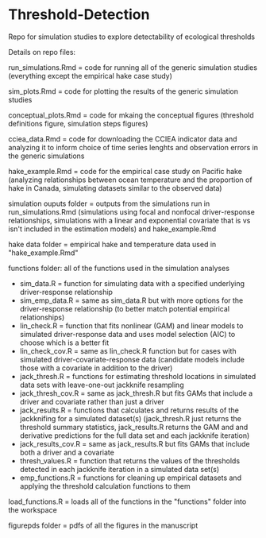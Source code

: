 # Threshold-Detection
Repo for simulation studies to explore detectability of ecological thresholds

Details on repo files:

run_simulations.Rmd = code for running all of the generic simulation studies (everything except the empirical hake case study)

sim_plots.Rmd = code for plotting the results of the generic simulation studies

conceptual_plots.Rmd = code for mkaing the conceptual figures (threshold definitions figure, simulation steps figures)

cciea_data.Rmd = code for downloading the CCIEA indicator data and analyzing it to inform choice of time series lenghts and observation errors in the generic simulations

hake_example.Rmd = code for the empirical case study on Pacific hake (analyzing relationships between ocean temperature and the proportion of hake in Canada, simulating datasets similar to the observed data)

simulation ouputs folder = outputs from the simulations run in run_simulations.Rmd (simulations using focal and nonfocal driver-response relationships, simulations with a linear and exponential covariate that is vs isn't included in the estimation models) and hake_example.Rmd

hake data folder = empirical hake and temperature data used in "hake_example.Rmd"

functions folder: all of the functions used in the simulation analyses
- sim_data.R = function for simulating data with a specified underlying driver-response relationship
- sim_emp_data.R = same as sim_data.R but with more options for the driver-response relationship (to better match potential empirical relationships)
- lin_check.R = function that fits nonlinear (GAM) and linear models to simulated driver-response data and uses model selection (AIC) to choose which is a better fit
- lin_check_cov.R = same as lin_check.R function but for cases with simulated driver-covariate-response data (candidate models include those with a covariate in addition 
  to the driver)
- jack_thresh.R = functions for estimating threshold locations in simulated data sets with leave-one-out jackknife resampling
- jack_thresh_cov.R = same as jack_thresh.R but fits GAMs that include a driver and covariate rather than just a driver
- jack_results.R = functions that calculates and returns results of the jackknifing for a simulated dataset(s) (jack_thresh.R just returns the threshold summary statistics, 
  jack_results.R returns the GAM and and derivative predictions for the full data set and each jackknife iteration)
- jack_results_cov.R = same as jack_results.R but fits GAMs that include both a driver and a covariate
- thresh_values.R = function that returns the values of the thresholds detected in each jackknife iteration in a simulated data set(s)
- emp_functions.R = functions for cleaning up empirical datasets and applying the threshold calculation functions to them

load_functions.R = loads all of the functions in the "functions" folder into the workspace

figurepds folder = pdfs of all the figures in the manuscript
